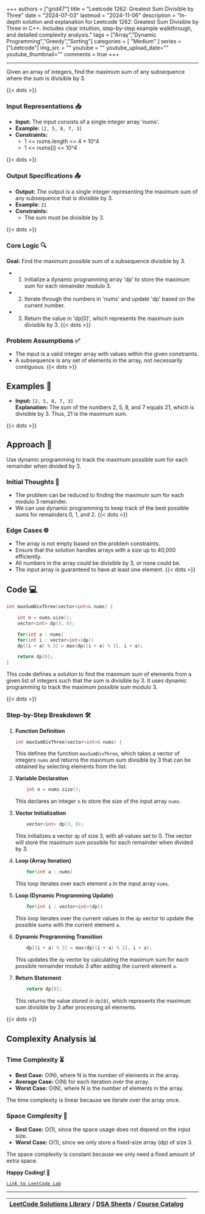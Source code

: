 
+++
authors = ["grid47"]
title = "Leetcode 1262: Greatest Sum Divisible by Three"
date = "2024-07-03"
lastmod = "2024-11-06"
description = "In-depth solution and explanation for Leetcode 1262: Greatest Sum Divisible by Three in C++. Includes clear intuition, step-by-step example walkthrough, and detailed complexity analysis."
tags = ["Array","Dynamic Programming","Greedy","Sorting"]
categories = [
    "Medium"
]
series = ["Leetcode"]
img_src = ""
youtube = ""
youtube_upload_date=""
youtube_thumbnail=""
comments = true
+++



---
Given an array of integers, find the maximum sum of any subsequence where the sum is divisible by 3.
<!--more-->
{{< dots >}}
### Input Representations 📥
- **Input:** The input consists of a single integer array 'nums'.
- **Example:** `[2, 5, 8, 7, 3]`
- **Constraints:**
	- 1 <= nums.length <= 4 * 10^4
	- 1 <= nums[i] <= 10^4

{{< dots >}}
### Output Specifications 📤
- **Output:** The output is a single integer representing the maximum sum of any subsequence that is divisible by 3.
- **Example:** `21`
- **Constraints:**
	- The sum must be divisible by 3.

{{< dots >}}
### Core Logic 🔍
**Goal:** Find the maximum possible sum of a subsequence divisible by 3.

- 1. Initialize a dynamic programming array 'dp' to store the maximum sum for each remainder modulo 3.
- 2. Iterate through the numbers in 'nums' and update 'dp' based on the current number.
- 3. Return the value in 'dp[0]', which represents the maximum sum divisible by 3.
{{< dots >}}
### Problem Assumptions ✅
- The input is a valid integer array with values within the given constraints.
- A subsequence is any set of elements in the array, not necessarily contiguous.
{{< dots >}}
## Examples 🧩
- **Input:** `[2, 5, 8, 7, 3]`  \
  **Explanation:** The sum of the numbers 2, 5, 8, and 7 equals 21, which is divisible by 3. Thus, 21 is the maximum sum.

{{< dots >}}
## Approach 🚀
Use dynamic programming to track the maximum possible sum for each remainder when divided by 3.

### Initial Thoughts 💭
- The problem can be reduced to finding the maximum sum for each modulo 3 remainder.
- We can use dynamic programming to keep track of the best possible sums for remainders 0, 1, and 2.
{{< dots >}}
### Edge Cases 🌐
- The array is not empty based on the problem constraints.
- Ensure that the solution handles arrays with a size up to 40,000 efficiently.
- All numbers in the array could be divisible by 3, or none could be.
- The input array is guaranteed to have at least one element.
{{< dots >}}
## Code 💻
```cpp
int maxSumDivThree(vector<int>& nums) {

    int n = nums.size();
    vector<int> dp(3, 0);

    for(int a : nums)
    for(int i : vector<int>(dp))
    dp[(i + a) % 3] = max(dp[(i + a) % 3], i + a);

    return dp[0];
}
```

This code defines a solution to find the maximum sum of elements from a given list of integers such that the sum is divisible by 3. It uses dynamic programming to track the maximum possible sum modulo 3.

{{< dots >}}
### Step-by-Step Breakdown 🛠️
1. **Function Definition**
	```cpp
	int maxSumDivThree(vector<int>& nums) {
	```
	This defines the function `maxSumDivThree`, which takes a vector of integers `nums` and returns the maximum sum divisible by 3 that can be obtained by selecting elements from the list.

2. **Variable Declaration**
	```cpp
	    int n = nums.size();
	```
	This declares an integer `n` to store the size of the input array `nums`.

3. **Vector Initialization**
	```cpp
	    vector<int> dp(3, 0);
	```
	This initializes a vector `dp` of size 3, with all values set to 0. The vector will store the maximum sum possible for each remainder when divided by 3.

4. **Loop (Array Iteration)**
	```cpp
	    for(int a : nums)
	```
	This loop iterates over each element `a` in the input array `nums`.

5. **Loop (Dynamic Programming Update)**
	```cpp
	    for(int i : vector<int>(dp))
	```
	This loop iterates over the current values in the `dp` vector to update the possible sums with the current element `a`.

6. **Dynamic Programming Transition**
	```cpp
	    dp[(i + a) % 3] = max(dp[(i + a) % 3], i + a);
	```
	This updates the `dp` vector by calculating the maximum sum for each possible remainder modulo 3 after adding the current element `a`.

7. **Return Statement**
	```cpp
	    return dp[0];
	```
	This returns the value stored in `dp[0]`, which represents the maximum sum divisible by 3 after processing all elements.

{{< dots >}}
## Complexity Analysis 📊
### Time Complexity ⏳
- **Best Case:** O(N), where N is the number of elements in the array.
- **Average Case:** O(N) for each iteration over the array.
- **Worst Case:** O(N), where N is the number of elements in the array.

The time complexity is linear because we iterate over the array once.

### Space Complexity 💾
- **Best Case:** O(1), since the space usage does not depend on the input size.
- **Worst Case:** O(1), since we only store a fixed-size array (dp) of size 3.

The space complexity is constant because we only need a fixed amount of extra space.

**Happy Coding! 🎉**


[`Link to LeetCode Lab`](https://leetcode.com/problems/greatest-sum-divisible-by-three/description/)

---

| [LeetCode Solutions Library](https://grid47.xyz/leetcode/) / [DSA Sheets](https://grid47.xyz/sheets/) / [Course Catalog](https://grid47.xyz/courses/) |
| --- |
